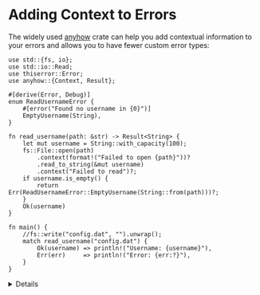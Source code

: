 # Adding Context to Errors

The widely used [anyhow](https://docs.rs/anyhow/) crate can help you add
contextual information to your errors and allows you to have fewer
custom error types:

```rust,editable,compile_fail
use std::{fs, io};
use std::io::Read;
use thiserror::Error;
use anyhow::{Context, Result};

#[derive(Error, Debug)]
enum ReadUsernameError {
    #[error("Found no username in {0}")]
    EmptyUsername(String),
}

fn read_username(path: &str) -> Result<String> {
    let mut username = String::with_capacity(100);
    fs::File::open(path)
        .context(format!("Failed to open {path}"))?
        .read_to_string(&mut username)
        .context("Failed to read")?;
    if username.is_empty() {
        return Err(ReadUsernameError::EmptyUsername(String::from(path)))?;
    }
    Ok(username)
}

fn main() {
    //fs::write("config.dat", "").unwrap();
    match read_username("config.dat") {
        Ok(username) => println!("Username: {username}"),
        Err(err)     => println!("Error: {err:?}"),
    }
}
```

<details>

* `anyhow::Result<T>` is generic and it can hold any `Error` implementation without changing the type signature.
* Actual error type inside of it can be extracted for examination if necessary.
* Functionality provided by `anyhow::Result<T>` may be familiar to Go developers, as it provides similar usage patterns and ergonomics
  of `(T, error)` from Go. 

</details>
